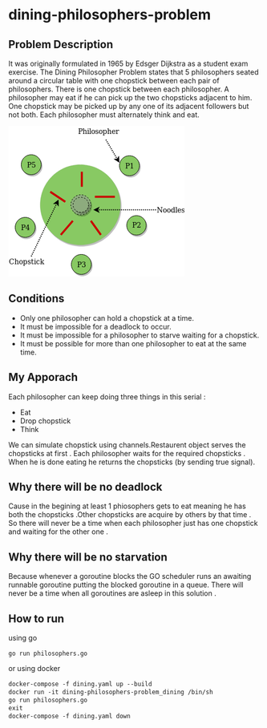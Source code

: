 # dining-philosophers-problem

## Problem Description 

It was originally formulated in 1965 by Edsger Dijkstra as a student exam exercise. The Dining Philosopher Problem states that 5 philosophers seated around a circular table with one chopstick between each pair of philosophers. There is one chopstick between each philosopher. A philosopher may eat if he can pick up the two chopsticks adjacent to him. One chopstick may be picked up by any one of its adjacent followers but not both. Each philosopher must alternately think and eat. 

![dining-philosophers-problem](https://github.com/mdnurahmed/dining-philosophers-problem/blob/main/dining_philosopher_problem.png)

## Conditions 

- Only one philosopher can hold a chopstick at a time.
- It must be impossible for a deadlock to occur.
- It must be impossible for a philosopher to starve waiting for a chopstick.
- It must be possible for more than one philosopher to eat at the same time.

## My Apporach

Each philosopher can keep doing three things in this serial :

- Eat 
- Drop chopstick
- Think

We can simulate chopstick using channels.Restaurent object serves the chopsticks at first . Each philosopher waits for the required chopsticks . When he is done eating he returns the chopsticks (by sending true signal). 

## Why there will be no deadlock 
Cause in the begining at least 1 phiosophers gets to eat meaning he has both the chopsticks .Other chopsticks are acquire by others by that time . So there will never be a time when each philosopher just has one chopstick and waiting for the other one . 

## Why there will be no starvation 
Because whenever a goroutine blocks the GO scheduler runs an awaiting runnable goroutine putting the blocked goroutine in a queue. There will never be a time when all goroutines are asleep in this solution . 

## How to run 

using go 
```
go run philosophers.go
```
or using docker 
```
docker-compose -f dining.yaml up --build
docker run -it dining-philosophers-problem_dining /bin/sh
go run philosophers.go
exit
docker-compose -f dining.yaml down
```